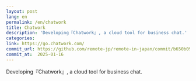 ```yaml
---
layout: post
lang: en
permalink: /en/chatwork
title: Chatwork
description: 'Developing『Chatwork』, a cloud tool for business chat.'
categories: 
link: https://go.chatwork.com/
commit_url: https://github.com/remote-jp/remote-in-japan/commit/b650b0994970e1784f9df7f676d17574b0470674
commit_at:  2025-01-16
---
```


<p>Developing『Chatwork』, a cloud tool for business chat.</p>
